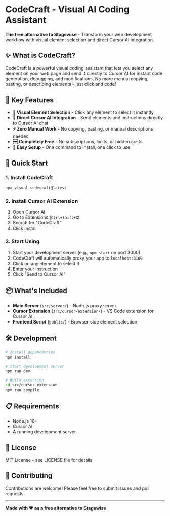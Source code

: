 # CodeCraft - Visual AI Coding Assistant

**The free alternative to Stagewise** - Transform your web development workflow with visual element selection and direct Cursor AI integration.

## ✨ What is CodeCraft?

CodeCraft is a powerful visual coding assistant that lets you select any element on your web page and send it directly to Cursor AI for instant code generation, debugging, and modifications. No more manual copying, pasting, or describing elements - just click and code!

## 🚀 Key Features

- **🎯 Visual Element Selection** - Click any element to select it instantly
- **🤖 Direct Cursor AI Integration** - Send elements and instructions directly to Cursor AI chat
- **⚡ Zero Manual Work** - No copying, pasting, or manual descriptions needed
- **🆓 Completely Free** - No subscriptions, limits, or hidden costs
- **🔧 Easy Setup** - One command to install, one click to use

## 🚀 Quick Start

### 1. Install CodeCraft
```bash
npx visual-codecraft@latest
```

### 2. Install Cursor AI Extension
1. Open Cursor AI
2. Go to Extensions (`Ctrl+Shift+X`)
3. Search for "CodeCraft"
4. Click Install

### 3. Start Using
1. Start your development server (e.g., `npm start` on port 3000)
2. CodeCraft will automatically proxy your app to `localhost:3100`
3. Click on any element to select it
4. Enter your instruction
5. Click "Send to Cursor AI"

## 📦 What's Included

- **Main Server** (`src/server/`) - Node.js proxy server
- **Cursor Extension** (`src/cursor-extension/`) - VS Code extension for Cursor AI
- **Frontend Script** (`public/`) - Browser-side element selection

## 🛠️ Development

```bash
# Install dependencies
npm install

# Start development server
npm run dev

# Build extension
cd src/cursor-extension
npm run compile
```

## 📋 Requirements

- Node.js 16+
- Cursor AI
- A running development server

## 📄 License

MIT License - see LICENSE file for details.

## 🤝 Contributing

Contributions are welcome! Please feel free to submit issues and pull requests.

---

**Made with ❤️ as a free alternative to Stagewise**